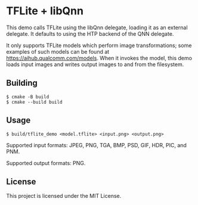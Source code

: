 # TFLite + libQnn

This demo calls TFLite using the libQnn delegate, loading it as an external delegate. It defaults to using the HTP backend of the QNN delegate.

It only supports TFLite models which perform image transformations; some examples of such models can be found at https://aihub.qualcomm.com/models. When it invokes the model, this demo loads input images and writes output images to and from the filesystem.

## Building

```shell
$ cmake -B build
$ cmake --build build
```

## Usage

```shell
$ build/tflite_demo <model.tflite> <input.png> <output.png>
```

Supported input formats: JPEG, PNG, TGA, BMP, PSD, GIF, HDR, PIC, and PNM.

Supported output formats: PNG.

## License

This project is licensed under the MIT License.
